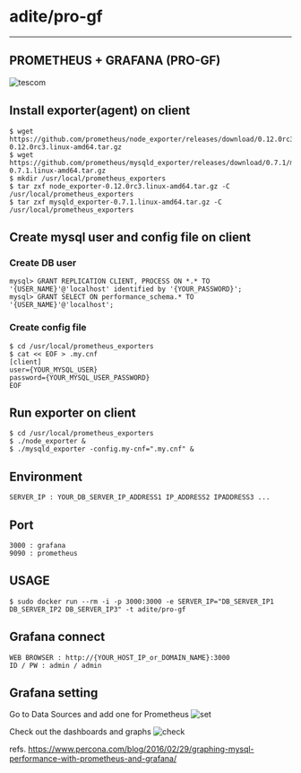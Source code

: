 # adite/pro-gf
---
## PROMETHEUS + GRAFANA (PRO-GF)
![tescom](https://en.gravatar.com/userimage/96759029/aa4308f795041de37cc2fedf0d1071ca?size=128)

## Install exporter(agent) on client
```shell
$ wget https://github.com/prometheus/node_exporter/releases/download/0.12.0rc3/node_exporter-0.12.0rc3.linux-amd64.tar.gz
$ wget https://github.com/prometheus/mysqld_exporter/releases/download/0.7.1/mysqld_exporter-0.7.1.linux-amd64.tar.gz
$ mkdir /usr/local/prometheus_exporters
$ tar zxf node_exporter-0.12.0rc3.linux-amd64.tar.gz -C /usr/local/prometheus_exporters
$ tar zxf mysqld_exporter-0.7.1.linux-amd64.tar.gz -C /usr/local/prometheus_exporters
```

## Create mysql user and config file on client
### Create DB user
```shell
mysql> GRANT REPLICATION CLIENT, PROCESS ON *.* TO '{USER_NAME}'@'localhost' identified by '{YOUR_PASSWORD}';
mysql> GRANT SELECT ON performance_schema.* TO '{USER_NAME}'@'localhost';
```

### Create config file
```shell
$ cd /usr/local/prometheus_exporters
$ cat << EOF > .my.cnf
[client]
user={YOUR_MYSQL_USER}
password={YOUR_MYSQL_USER_PASSWORD}
EOF
```

## Run exporter on client
```shell
$ cd /usr/local/prometheus_exporters
$ ./node_exporter &
$ ./mysqld_exporter -config.my-cnf=".my.cnf" &
```

## Environment
```shell
SERVER_IP : YOUR_DB_SERVER_IP_ADDRESS1 IP_ADDRESS2 IPADDRESS3 ...
```

## Port 
```shell
3000 : grafana
9090 : prometheus
```

## USAGE
```shell
$ sudo docker run --rm -i -p 3000:3000 -e SERVER_IP="DB_SERVER_IP1 DB_SERVER_IP2 DB_SERVER_IP3" -t adite/pro-gf
```

## Grafana connect
```shell
WEB BROWSER : http://{YOUR_HOST_IP_or_DOMAIN_NAME}:3000
ID / PW : admin / admin
```

## Grafana setting
Go to Data Sources and add one for Prometheus
![set](https://www.percona.com/blog/wp-content/uploads/2016/02/datasource.png)

Check out the dashboards and graphs
![check](https://www.percona.com/blog/wp-content/uploads/2016/02/Screen-Shot-2016-02-28-at-23.51.55.png)


refs. https://www.percona.com/blog/2016/02/29/graphing-mysql-performance-with-prometheus-and-grafana/

